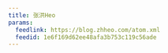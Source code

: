 ```yaml
---
title: 张洪Heo
params:
  feedlink: https://blog.zhheo.com/atom.xml
  feedid: 1e6f169d62ee48afa3b753c119c56ade
---
```


